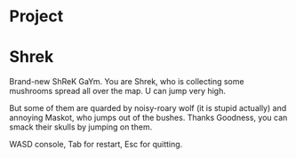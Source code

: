 # Project 
# Shrek 

Brand-new ShReK GaYm.
You are Shrek, who is collecting some mushrooms spread all over the map. U can jump very high. 

But some of them are quarded by noisy-roary wolf (it is stupid actually) and annoying Maskot, who jumps out of the bushes. Thanks Goodness, you can smack their skulls by jumping on them.

WASD console, Tab for restart, Esc for quitting.
